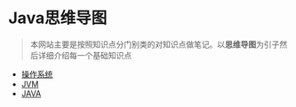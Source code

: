 # Java思维导图

>本网站主要是按照知识点分门别类的对知识点做笔记。以**思维导图**为引子然后详细介绍每一个基础知识点

+ [操作系统](https://github.com/wmmxsd/JavaMindMap/tree/main/操作系统/operatingsystem.md)
+ [JVM](https://github.com/wmmxsd/JavaMindMap/tree/main/JVM调优命令.md)
+ [JAVA](https://github.com/wmmxsd/JavaMindMap/tree/main/Java)
